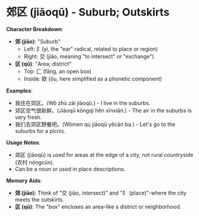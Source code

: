 # **郊区 (jiāoqū) - Suburb; Outskirts**

**Character Breakdown**:  
- **郊 (jiāo)**: "Suburb"
  - Left: 阝(yì, the "ear" radical, related to place or region)
  - Right: 交 (jiāo, meaning "to intersect" or "exchange")  
- **区 (qū)**: "Area; district"
  - Top: 匚 (fāng, an open box)
  - Inside: 欧 (ōu, here simplified as a phonetic component)

**Examples**:  
- 我住在郊区。(Wǒ zhù zài jiāoqū.) - I live in the suburbs.  
- 郊区空气很新鲜。(Jiāoqū kōngqì hěn xīnxiān.) - The air in the suburbs is very fresh.  
- 我们去郊区野餐吧。(Wǒmen qù jiāoqū yěcān ba.) - Let's go to the suburbs for a picnic.

**Usage Notes**:  
- 郊区 (jiāoqū) is used for areas at the edge of a city, not rural countryside (农村 nóngcūn).  
- Can be a noun or used in place descriptions.

**Memory Aids**:  
- **郊 (jiāo)**: Think of "交 (jiāo, intersect)" and "阝 (place)"-where the city meets the outskirts.  
- **区 (qū)**: The "box" encloses an area-like a district or neighborhood.